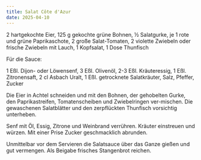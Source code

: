 ```yaml
---
title: Salat Côte d'Azur
date: 2025-04-10
---
```


2 hartgekochte Eier, 125 g gekochte grüne Bohnen, ½ Salatgurke, je 1 rote und grüne Paprikaschote, 2 große Salat-Tomaten, 2 violette Zwiebeln oder frische Zwiebeln mit Lauch, 1 Kopfsalat, 1 Dose Thunfisch

Für die Sauce:

1 Eßl. Dijon- oder Löwensenf, 3 Eßl. Olivenöl, 2-3 Eßl. Kräuteressig, 1 Eßl. Zitronensaft, 2 cl Asbach Uralt, 1 Eßl. getrocknete Salatkräuter, Salz, Pfeffer, Zucker

Die Eier in Achtel schneiden und mit den Bohnen, der gehobelten Gurke, den Paprikastreifen, Tomatenscheiben und Zwiebelringen ver-mischen. Die gewaschenen Salatblätter und den zerpflückten Thunfisch vorsichtig unterheben.

Senf mit Öl, Essig, Zitrone und Weinbrand verrühren. Kräuter einstreuen und würzen. Mit einer Prise Zucker geschmacklich abrunden.

Unmittelbar vor dem Servieren die Salatsauce über das Ganze gießen und gut vermengen. Als Beigabe frisches Stangenbrot reichen.
